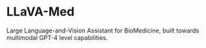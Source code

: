 # LLaVA-Med
Large Language-and-Vision Assistant for BioMedicine, built towards multimodal GPT-4 level capabilities.
